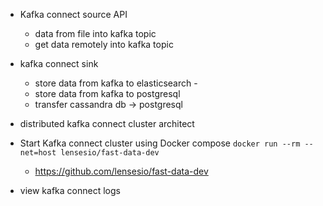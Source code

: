+ Kafka connect source API 
    + data from file into kafka topic 
    + get data remotely into kafka topic 
+ kafka connect sink 
    + store data from kafka to elasticsearch - 
    + store data from kafka to postgresql 
    + transfer cassandra db -> postgresql 

+ distributed kafka connect cluster architect

+ Start Kafka connect cluster using Docker compose
    `docker run --rm --net=host lensesio/fast-data-dev`
    + https://github.com/lensesio/fast-data-dev

+ view kafka connect logs 

